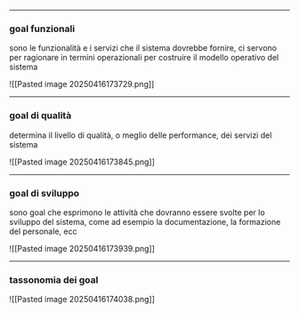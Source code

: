 
---
### goal funzionali

sono le funzionalità e i servizi che il sistema dovrebbe fornire, ci servono per ragionare in termini operazionali per costruire il modello operativo del sistema

![[Pasted image 20250416173729.png]]

---
### goal di qualità

determina il livello di qualità, o meglio delle performance, dei servizi del sistema

![[Pasted image 20250416173845.png]]

---
### goal di sviluppo

sono goal che esprimono le attività che dovranno essere svolte per lo sviluppo del sistema, come ad esempio la documentazione, la formazione del personale, ecc

![[Pasted image 20250416173939.png]]


---
### tassonomia dei goal

![[Pasted image 20250416174038.png]]